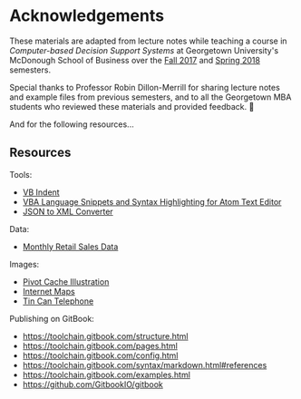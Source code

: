 # Acknowledgements

These materials are adapted from lecture notes while teaching a course in *Computer-based Decision Support Systems* at Georgetown University's McDonough School of Business over the [Fall 2017](https://github.com/prof-rossetti/georgetown-opim-557-201710) and [Spring 2018](https://github.com/prof-rossetti/georgetown-opim-557-201803) semesters.

Special thanks to Professor Robin Dillon-Merrill for sharing lecture notes and example files from previous semesters, and to all the Georgetown MBA students who reviewed these materials and provided feedback. :pray:

And for the following resources...

## Resources

Tools:

  + [VB Indent](http://www.vbindent.com/)
  + [VBA Language Snippets and Syntax Highlighting for Atom Text Editor](https://atom.io/packages/language-vba)
  + [JSON to XML Converter](https://www.freeformatter.com/json-to-xml-converter.html)

Data:

  + [Monthly Retail Sales Data](https://github.com/prof-rossetti/monthly-retail-sales-data/)

Images:

  + [Pivot Cache Illustration](https://trumpexcel.com/wp-content/uploads/2015/11/Pivot-Cache-in-Pivot-Table-Flow.png)
  + [Internet Maps](https://www.vox.com/a/internet-maps)
  + [Tin Can Telephone](https://www.timetoast.com/timelines/tin-cans-to-touchscreens)

Publishing on GitBook:

  + https://toolchain.gitbook.com/structure.html
  + https://toolchain.gitbook.com/pages.html
  + https://toolchain.gitbook.com/config.html
  + https://toolchain.gitbook.com/syntax/markdown.html#references
  + https://toolchain.gitbook.com/examples.html
  + https://github.com/GitbookIO/gitbook
